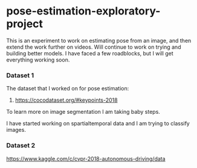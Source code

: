 # pose-estimation-exploratory-project
This is an experiment to work on estimating pose from an image, and then extend the work further on videos. Will continue to work on trying and building better models. I have faced a few roadblocks, but I will get everything working soon.       

### Dataset 1    
The dataset that I worked on for pose estimation:        
1) https://cocodataset.org/#keypoints-2018     

To learn more on image segmentation I am taking baby steps.

I have started working on spartialtemporal data and I am trying to classify images.
### Dataset 2
https://www.kaggle.com/c/cvpr-2018-autonomous-driving/data
